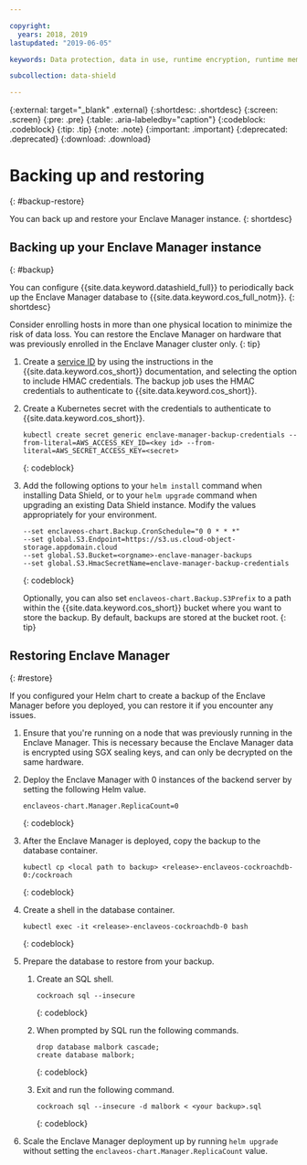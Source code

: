 ```yaml
---

copyright:
  years: 2018, 2019
lastupdated: "2019-06-05"

keywords: Data protection, data in use, runtime encryption, runtime memory encryption, encrypted memory, Intel SGX, software guard extensions, Fortanix runtime encryption

subcollection: data-shield

---
```


{:external: target="_blank" .external}
{:shortdesc: .shortdesc}
{:screen: .screen}
{:pre: .pre}
{:table: .aria-labeledby="caption"}
{:codeblock: .codeblock}
{:tip: .tip}
{:note: .note}
{:important: .important}
{:deprecated: .deprecated}
{:download: .download}


# Backing up and restoring
{: #backup-restore}

You can back up and restore your Enclave Manager instance.
{: shortdesc}


## Backing up your Enclave Manager instance
{: #backup}

You can configure {{site.data.keyword.datashield_full}} to periodically back up the Enclave Manager database to {{site.data.keyword.cos_full_notm}}.
{: shortdesc}

Consider enrolling hosts in more than one physical location to minimize the risk of data loss. You can restore the Enclave Manager on hardware that was previously enrolled in the Enclave Manager cluster only.
{: tip}


1. Create a [service ID](/docs/services/cloud-object-storage?topic=cloud-object-storage-service-credentials) by using the instructions in the {{site.data.keyword.cos_short}} documentation, and selecting the option to include HMAC credentials. The backup job uses the HMAC credentials to authenticate to {{site.data.keyword.cos_short}}.

2. Create a Kubernetes secret with the credentials to authenticate to {{site.data.keyword.cos_short}}.
    
    ```
    kubectl create secret generic enclave-manager-backup-credentials --from-literal=AWS_ACCESS_KEY_ID=<key id> --from-literal=AWS_SECRET_ACCESS_KEY=<secret>
    ```
    {: codeblock}

3. Add the following options to your `helm install` command when installing Data Shield, or to your `helm upgrade` command when upgrading an existing Data Shield instance. Modify the values appropriately for your environment.
    
    ```
    --set enclaveos-chart.Backup.CronSchedule="0 0 * * *"
    --set global.S3.Endpoint=https://s3.us.cloud-object-storage.appdomain.cloud
    --set global.S3.Bucket=<orgname>-enclave-manager-backups
    --set global.S3.HmacSecretName=enclave-manager-backup-credentials
    ```
    {: codeblock}

    Optionally, you can also set `enclaveos-chart.Backup.S3Prefix` to a path within the {{site.data.keyword.cos_short}} bucket where you want to store the backup. By default, backups are stored at the bucket root.
    {: tip}



## Restoring Enclave Manager
{: #restore}

If you configured your Helm chart to create a backup of the Enclave Manager before you deployed, you can restore it if you encounter any issues.

1. Ensure that you're running on a node that was previously running in the Enclave Manager. This is necessary because the Enclave Manager data is encrypted using SGX sealing keys, and can only be decrypted on the same hardware.

2. Deploy the Enclave Manager with 0 instances of the backend server by setting the following Helm value.

    ```
    enclaveos-chart.Manager.ReplicaCount=0
    ```
    {: codeblock}

3. After the Enclave Manager is deployed, copy the backup to the database container.

    ```
    kubectl cp <local path to backup> <release>-enclaveos-cockroachdb-0:/cockroach
    ```
    {: codeblock}

4. Create a shell in the database container.

    ```
    kubectl exec -it <release>-enclaveos-cockroachdb-0 bash
    ```
    {: codeblock}

5. Prepare the database to restore from your backup.

    1. Create an SQL shell.

        ```
        cockroach sql --insecure
        ```
        {: codeblock}
    
    2. When prompted by SQL run the following commands.

        ```
        drop database malbork cascade;
        create database malbork;
        ```
        {: codeblock}
    
    3. Exit and run the following command.

        ```
        cockroach sql --insecure -d malbork < <your backup>.sql
        ```
        {: codeblock}

6. Scale the Enclave Manager deployment up by running `helm upgrade` without setting the `enclaveos-chart.Manager.ReplicaCount` value.

